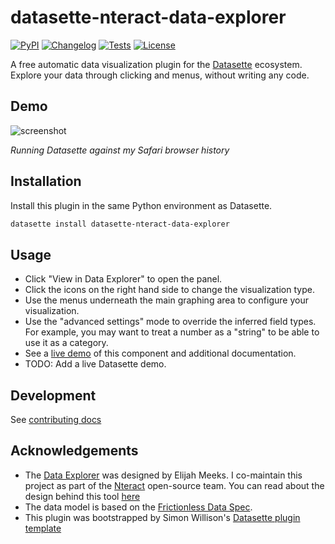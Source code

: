 # datasette-nteract-data-explorer

[![PyPI](https://img.shields.io/pypi/v/datasette-nteract-data-explorer.svg)](https://pypi.org/project/datasette-nteract-data-explorer/)
[![Changelog](https://img.shields.io/github/v/release/hydrosquall/datasette-nteract-data-explorer?include_prereleases&label=changelog)](https://github.com/hydrosquall/datasette-nteract-data-explorer/releases)
[![Tests](https://github.com/hydrosquall/datasette-nteract-data-explorer/workflows/Test/badge.svg)](https://github.com/hydrosquall/datasette-nteract-data-explorer/actions?query=workflow%3ATest)
[![License](https://img.shields.io/badge/license-Apache%202.0-blue.svg)](https://github.com/hydrosquall/datasette-nteract-data-explorer/blob/main/LICENSE)

A free automatic data visualization plugin for the [Datasette](https://datasette.io/) ecosystem. Explore your data through clicking and menus, without writing any code.

## Demo

![screenshot](https://p-qkfgo2.t2.n0.cdn.getcloudapp.com/items/7KuQ8rxG/2a9d8178-803c-41a6-8630-9d6db44f20d9.jpg?v=95ed24febf588fcfc957b2e3ae09e61c)

_Running Datasette against my Safari browser history_

## Installation

Install this plugin in the same Python environment as Datasette.

```bash
datasette install datasette-nteract-data-explorer
```

## Usage

- Click "View in Data Explorer" to open the panel.
- Click the icons on the right hand side to change the visualization type.
- Use the menus underneath the main graphing area to configure your visualization.
- Use the "advanced settings" mode to override the inferred field types. For example, you may want to treat a number as a "string" to be able to use it as a category.
- See a [live demo](https://data-explorer.nteract.io/) of this component and additional documentation.
- TODO: Add a live Datasette demo.

## Development

See [contributing docs](./docs/CONTRIBUTING.md)

## Acknowledgements

- The [Data Explorer](https://github.com/nteract/data-explorer) was designed by Elijah Meeks. I co-maintain this project as part of the [Nteract](https://nteract.io/) open-source team. You can read about the design behind this tool [here](https://blog.nteract.io/designing-the-nteract-data-explorer-f4476d53f897)
- The data model is based on the [Frictionless Data Spec](https://specs.frictionlessdata.io/).
- This plugin was bootstrapped by Simon Willison's [Datasette plugin template](https://simonwillison.net/2020/Jun/20/cookiecutter-plugins/)
